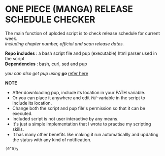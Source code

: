 # ONE PIECE (MANGA) RELEASE SCHEDULE CHECKER

The main function of uploded script is to check release schedule for current week.   
_including chapter number, official and scan release dates._

**Repo includes** : a bash script file and pup (executable) html parser used in the script   
**Dependencies** : bash, curl, sed and pup

_you can also get pup using **go**_ [refer here](https://github.com/ericchiang/pup)

**NOTE**   
+ After downloading pup, include its location in your PATH variable.
+ Or you can place it anywhere and edit `PUP` variable in the script to include its location.
+ Change both the script and pup file's permission so that it can be executed.
+ Included script is not user interactive by any means.
+ It's just a simple implementation that I wrote to practise my scripting skills.
+ It has many other benefits like making it run automaticallly and updating the status with any kind of notification.

`(0^0)y`
